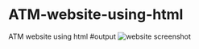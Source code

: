 # ATM-website-using-html
ATM website using html
#output
![website screenshot](https://user-images.githubusercontent.com/121859532/210358601-78f6e52a-6b56-4676-89f7-1757b09e5601.png)
